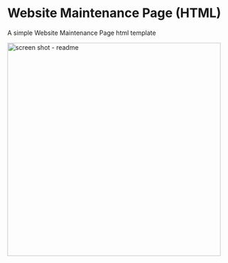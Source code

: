 # Website Maintenance Page (HTML)
A simple Website Maintenance Page html template

<img width="480" alt="screen shot - readme" src="https://user-images.githubusercontent.com/12324114/53117166-1cf3f180-356c-11e9-9b6d-0898b2588658.png">
